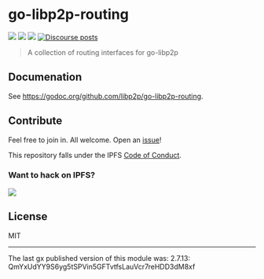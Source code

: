# go-libp2p-routing

[![](https://img.shields.io/badge/made%20by-Protocol%20Labs-blue.svg?style=flat-square)](https://protocol.ai)
[![](https://img.shields.io/badge/project-libp2p-yellow.svg?style=flat-square)](https://libp2p.io/)
[![](https://img.shields.io/badge/freenode-%23libp2p-yellow.svg?style=flat-square)](http://webchat.freenode.net/?channels=%23libp2p)
[![Discourse posts](https://img.shields.io/discourse/https/discuss.libp2p.io/posts.svg)](https://discuss.libp2p.io)

> A collection of routing interfaces for go-libp2p

## Documenation

See https://godoc.org/github.com/libp2p/go-libp2p-routing.

## Contribute

Feel free to join in. All welcome. Open an [issue](https://github.com/libp2p/go-libp2p-routing/issues)!

This repository falls under the IPFS [Code of Conduct](https://github.com/ipfs/community/blob/master/code-of-conduct.md).

### Want to hack on IPFS?

[![](https://cdn.rawgit.com/jbenet/contribute-ipfs-gif/master/img/contribute.gif)](https://github.com/ipfs/community/blob/master/contributing.md)

## License

MIT

---

The last gx published version of this module was: 2.7.13: QmYxUdYY9S6yg5tSPVin5GFTvtfsLauVcr7reHDD3dM8xf
